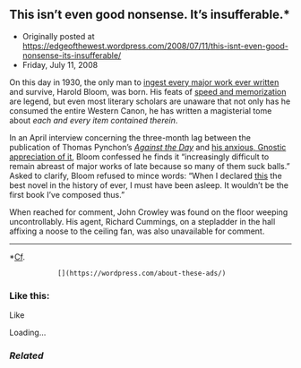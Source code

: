## This isn’t even good nonsense.  It’s insufferable.*

 * Originally posted at https://edgeofthewest.wordpress.com/2008/07/11/this-isnt-even-good-nonsense-its-insufferable/
 * Friday, July 11, 2008

On this day in 1930, the only man to [ingest every major work ever written](http://www.thevalve.org/go/valve/article/im\_almost\_tempted\_to\_believe\_him/) and survive, Harold Bloom, was born.  His feats of [speed and memorization](http://209.85.141.104/search?q=cache:uiJ32F\_2FQkJ:www2.arnes.si/~bjason/CANON.doc+%!H(MISSING)e+had+that+extraordinary+ability+to+read+a+book+almost+as+fast+as+you+can+turn+the+pages,+not+only+to+read+it+but+to+practically+memorize+it.%!&(MISSING)hl=en&ct=clnk&cd=1&gl=us&lr=lang\_en&client=firefox-a) are legend, but even most literary scholars are unaware that not only has he consumed the entire Western Canon, he has written a magisterial tome about _each and every item contained therein_.  

In an April interview concerning the three-month lag between the publication of Thomas Pynchon’s [_Against the Day_](http://www.amazon.com/exec/obidos/ASIN/0143112562/diesekoschmar-20) and [his anxious, Gnostic appreciation of it](http://www.amazon.com/exec/obidos/ASIN/1555460623/diesekoschmar-20), Bloom confessed he finds it “increasingly difficult to remain abreast of major works of late because so many of them suck balls.”  Asked to clarify, Bloom refused to mince words: “When I declared [this](http://www.amazon.com/exec/obidos/ASIN/0061120057/diesekoschmar-20) the best novel in the history of ever, I must have been asleep.  It wouldn’t be the first book I’ve composed thus.”

When reached for comment, John Crowley was found on the floor weeping uncontrollably.  His agent, Richard Cummings, on a stepladder in the hall affixing a noose to the ceiling fan, was also unavailable for comment.

* * *

\*[Cf](http://www.boston.com/news/globe/editorial\_opinion/oped/articles/2003/09/24/dumbing\_down\_american\_readers/).

		

			

				[](https://wordpress.com/about-these-ads/)
				

					
				

			

		

### Like this:

Like

 
Loading...

[]()

### _Related_

